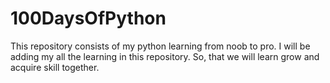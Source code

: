 # 100DaysOfPython
This repository consists of my python learning from noob to pro. I will be adding my all the learning in this repository. So, that we will learn grow and acquire skill together.
